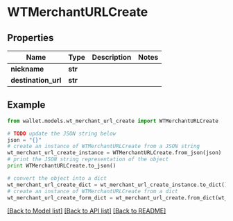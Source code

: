 # WTMerchantURLCreate


## Properties

Name | Type | Description | Notes
------------ | ------------- | ------------- | -------------
**nickname** | **str** |  | 
**destination_url** | **str** |  | 

## Example

```python
from wallet.models.wt_merchant_url_create import WTMerchantURLCreate

# TODO update the JSON string below
json = "{}"
# create an instance of WTMerchantURLCreate from a JSON string
wt_merchant_url_create_instance = WTMerchantURLCreate.from_json(json)
# print the JSON string representation of the object
print WTMerchantURLCreate.to_json()

# convert the object into a dict
wt_merchant_url_create_dict = wt_merchant_url_create_instance.to_dict()
# create an instance of WTMerchantURLCreate from a dict
wt_merchant_url_create_form_dict = wt_merchant_url_create.from_dict(wt_merchant_url_create_dict)
```
[[Back to Model list]](../README.md#documentation-for-models) [[Back to API list]](../README.md#documentation-for-api-endpoints) [[Back to README]](../README.md)


